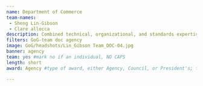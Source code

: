 ```yaml
---
name: Department of Commerce
team-names: 
 - Sheng Lin-Gibson 
 - Clare allocca
description: Combined technical, organizational, and standards expertise from more than 125 U.S. biotechnology stakeholders to develop unified biotechnology standards. This team’s leadership and strategic thinking informed the development of international biotechnology standards and helped promote biotechnology innovation, manufacturing, and trade.
filters: GoG-team doc agency
image: GoG/headshots/Lin_Gibson Team_DOC-04.jpg
banner: agency
team: yes #mark no if an individual, NO CAPS 
length: short
award: Agency #type of award, either Agency, Council, or President's; this is case sensitive so make sure to match the options listed exactly. This section generates the format of the card

---
```

